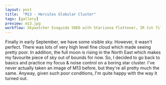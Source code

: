 ```yaml
---
layout: post
title:  "M13 - Hercules Globular Cluster"
tags: [gallery]
preview: m13.jpg
workflow: Skywatcher Evoguide 50ED with Starizona Flattener, IR Cut filter, SvBony sv505c, guided ~2hrs of data
---
```

Finally in early September, we have some visible sky. However, it wasn't perfect. There was lots of very high level fine cloud which made seeing pretty poor. In addition, the full moon is rising in the North East which makes my favourite piece of sky out of bounds for now. So, I decided to go back to basics and practice my focus & noise control on a boring star cluster. I've never actually taken an image of M13 before, but they're all pretty much the same. Anyway, given such poor conditions, I'm quite happy with the way it turned out.

